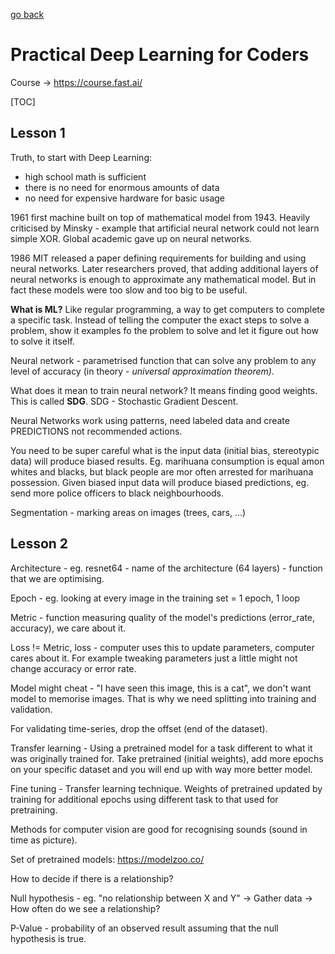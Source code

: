 [go back](https://github.com/pkardas/learning)

# Practical Deep Learning for Coders
Course -> https://course.fast.ai/

[TOC]

## Lesson 1

Truth, to start with Deep Learning:

- high school math is sufficient
- there is no need for enormous amounts of data
- no need for expensive hardware for basic usage



1961 first machine built on top of mathematical model from 1943. Heavily criticised by Minsky - example that artificial neural network could not learn simple XOR. Global academic gave up on neural networks.

1986 MIT released a paper defining requirements for building and using neural networks. Later researchers proved, that adding additional layers of neural networks is enough to approximate any mathematical model. But in fact these models were too slow and too big to be useful.



**What is ML?** Like regular programming, a way to get computers to complete a specific task. Instead of telling the computer the exact steps to solve a problem, show it examples fo the problem to solve and let it figure out how to solve it itself.



Neural network - parametrised function that can solve any problem to any level of accuracy (in theory - *universal approximation theorem)*.



What does it mean to train neural network? It means finding good weights. This is called **SDG**. SDG - Stochastic Gradient Descent.



Neural Networks work using patterns, need labeled data and create PREDICTIONS not recommended actions. 



You need to be super careful what is the input data (initial bias, stereotypic data) will produce biased results. Eg. marihuana consumption is equal amon whites and blacks, but black people are mor often arrested for marihuana possession. Given biased input data will produce biased predictions, eg. send more police officers to black neighbourhoods. 



Segmentation - marking areas on images (trees, cars, ...)

## Lesson 2

Architecture - eg. resnet64 - name of the architecture (64 layers) - function that we are optimising.

Epoch - eg. looking at every image in the training set = 1 epoch, 1 loop

Metric - function measuring quality of the model's predictions (error_rate, accuracy), we care about it.

Loss != Metric, loss - computer uses this to update parameters, computer cares about it. For example tweaking parameters just a little might not change accuracy or error rate.



Model might cheat - "I have seen this image, this is a cat", we don't want model to memorise images. That is why we need splitting into training and validation.



For validating time-series, drop the offset (end of the dataset).



Transfer learning - Using a pretrained model for a task different to what it was originally trained for. Take pretrained (initial weights), add more epochs on your specific dataset and you will end up with way more better model.



Fine tuning - Transfer learning technique. Weights of pretrained updated by training for additional epochs using different task to that used for pretraining.



Methods for computer vision are good for recognising sounds (sound in time as picture).



Set of pretrained models: https://modelzoo.co/



How to decide if there is a relationship?

Null hypothesis - eg. "no relationship between X and Y" -> Gather data -> How often do we see a relationship?

P-Value - probability of an observed result assuming that the null hypothesis is true.



